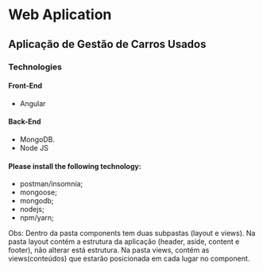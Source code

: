 # Web Aplication

## Aplicação de Gestão de Carros Usados

### Technologies

#### Front-End
* Angular

#### Back-End
* MongoDB.
* Node JS

#### Please install the following technology:
* postman/insomnia;
* mongoose;
* mongodb;
* nodejs;
* npm/yarn;

Obs: Dentro da pasta components tem duas subpastas (layout e views). Na pasta layout contém a estrutura da aplicação (header, aside, content e footer), não alterar está estrutura.
Na pasta views, contém as views(conteúdos) que estarão posicionada em cada lugar no component. 

